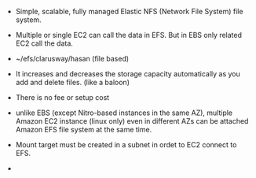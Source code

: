 * Simple, scalable, fully managed Elastic NFS (Network File System) file system.

* Multiple or single EC2 can call the data in EFS. 
  But in EBS only related EC2 call the data.

* ~/efs/clarusway/hasan (file based)

* It increases and decreases the storage capacity automatically as you add and delete files. (like a baloon)

* There is no fee or setup cost

* unlike EBS (except Nitro-based instances in the same AZ), multiple Amazon EC2 instance (linux only) even in different AZs
can be attached Amazon EFS file system at the same time.

* Mount target must be created in a subnet in ordet to EC2 connect to EFS.

* 
